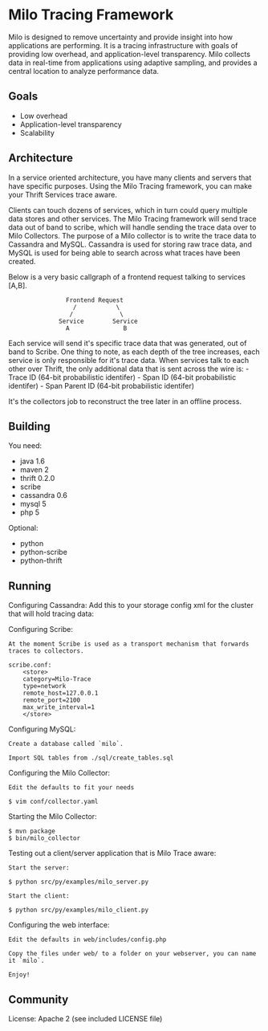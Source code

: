 
# Milo Tracing Framework

Milo is designed to remove uncertainty and provide insight into how applications are performing.
It is a tracing infrastructure with goals of providing low overhead, and application-level transparency.
Milo collects data in real-time from applications using adaptive sampling, and provides a central location
to analyze performance data.

## Goals

- Low overhead
- Application-level transparency
- Scalability

## Architecture

 In a service oriented architecture, you have many clients and servers that have specific purposes. Using the Milo
 Tracing framework, you can make your Thrift Services trace aware.

 Clients can touch dozens of services, which in turn could query multiple data stores and other services.
 The Milo Tracing framework will send trace data out of band to scribe, which will handle sending the trace data
 over to Milo Collectors. The purpose of a Milo collector is to write the trace data to Cassandra and MySQL. Cassandra
 is used for storing raw trace data, and MySQL is used for being able to search across what traces have been created.

 Below is a very basic callgraph of a frontend request talking to services [A,B].

                    Frontend Request
                      /           \
                     /             \
                  Service        Service
                    A               B

 Each service will send it's specific trace data that was generated, out of band to Scribe. One thing to note,
 as each depth of the tree increases, each service is only responsible for it's trace data. When services talk to
 each other over Thrift, the only additional data that is sent across the wire is:
    - Trace ID (64-bit probabilistic identifer)
    - Span ID (64-bit probabilistic identifer)
    - Span Parent ID (64-bit probabilistic identifer)

 It's the collectors job to reconstruct the tree later in an offline process.

## Building

You need:

- java 1.6
- maven 2
- thrift 0.2.0
- scribe
- cassandra 0.6
- mysql 5
- php 5

Optional:

- python
- python-scribe
- python-thrift

## Running

Configuring Cassandra:
    Add this to your storage config xml for the cluster that will hold tracing data:
        <Keyspaces>
            <Keyspace Name="Milo">
                <ColumnFamily Name="Traces" CompareWith="BytesType"/>
            </Keyspace>
        </Keyspaces>

Configuring Scribe:

    At the moment Scribe is used as a transport mechanism that forwards traces to collectors.

    scribe.conf:
        <store>
        category=Milo-Trace
        type=network
        remote_host=127.0.0.1
        remote_port=2100
        max_write_interval=1
        </store>

Configuring MySQL:

    Create a database called `milo`.

    Import SQL tables from ./sql/create_tables.sql

Configuring the Milo Collector:

    Edit the defaults to fit your needs

    $ vim conf/collector.yaml

Starting the Milo Collector:

    $ mvn package
    $ bin/milo_collector

Testing out a client/server application that is Milo Trace aware:

    Start the server:

    $ python src/py/examples/milo_server.py

    Start the client:

    $ python src/py/examples/milo_client.py

Configuring the web interface:

    Edit the defaults in web/includes/config.php

    Copy the files under web/ to a folder on your webserver, you can name it `milo`.

    Enjoy!

## Community

License: Apache 2 (see included LICENSE file)
